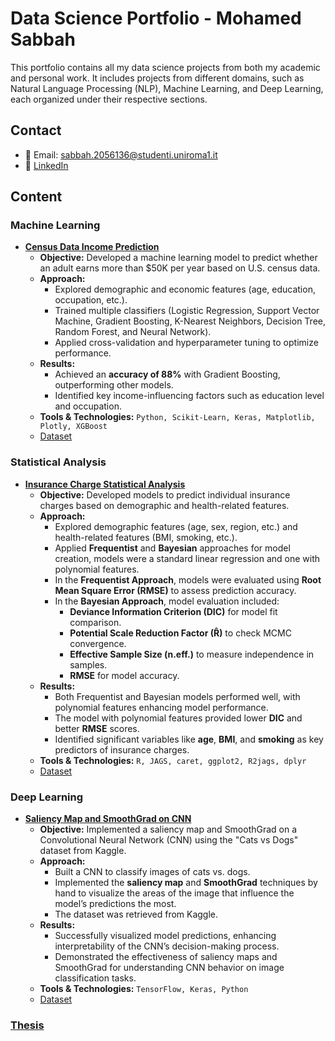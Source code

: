 # Data Science Portfolio - Mohamed Sabbah  

This portfolio contains all my data science projects from both my academic and personal work. It includes projects from different domains, such as Natural Language Processing (NLP), Machine Learning, and Deep Learning, each organized under their respective sections.  

## Contact  
- 📧 Email: sabbah.2056136@studenti.uniroma1.it  
- 🔗 [LinkedIn](https://www.linkedin.com/in/mohamed-sabbah-ab601bab/)  

## Content  

### Machine Learning  

- **[Census Data Income Prediction](https://github.com/masabbah-97/Data-Science-Portfolio/blob/main/Machine%20Learning%20Projects/Census-Data-Income-Prediction/Census%20Data%20Income%20Prediction.ipynb)**  
  - **Objective:** Developed a machine learning model to predict whether an adult earns more than $50K per year based on U.S. census data.  
  - **Approach:**  
    - Explored demographic and economic features (age, education, occupation, etc.).  
    - Trained multiple classifiers (Logistic Regression, Support Vector Machine, Gradient Boosting, K-Nearest Neighbors, Decision Tree, Random Forest, and Neural Network). 
    - Applied cross-validation and hyperparameter tuning to optimize performance.  
  - **Results:**  
    - Achieved an **accuracy of 88%** with Gradient Boosting, outperforming other models.  
    - Identified key income-influencing factors such as education level and occupation.  
  - **Tools & Technologies:** `Python, Scikit-Learn, Keras, Matplotlib, Plotly, XGBoost`
  - [Dataset](https://www.kaggle.com/datasets/uciml/adult-census-income/)

### Statistical Analysis  

- **[Insurance Charge Statistical Analysis](https://github.com/masabbah-97/Data-Science-Portfolio/blob/main/Statistical%20Analysis%20Projects/Insurance-Charge-Statistical-Analysis/Insurance-Charge-Statistical-Analysis.pdf)**  
  - **Objective:** Developed models to predict individual insurance charges based on demographic and health-related features.  
  - **Approach:**  
    - Explored demographic features (age, sex, region, etc.) and health-related features (BMI, smoking, etc.).  
    - Applied **Frequentist** and **Bayesian** approaches for model creation, models were a standard linear regression and one with polynomial features.
    - In the **Frequentist Approach**, models were evaluated using **Root Mean Square Error (RMSE)** to assess prediction accuracy.  
    - In the **Bayesian Approach**, model evaluation included:
      - **Deviance Information Criterion (DIC)** for model fit comparison.  
      - **Potential Scale Reduction Factor (R̂)** to check MCMC convergence.  
      - **Effective Sample Size (n.eff.)** to measure independence in samples.  
      - **RMSE** for model accuracy.  
  - **Results:**  
    - Both Frequentist and Bayesian models performed well, with polynomial features enhancing model performance.  
    - The model with polynomial features provided lower **DIC** and better **RMSE** scores.  
    - Identified significant variables like **age**, **BMI**, and **smoking** as key predictors of insurance charges.  
  - **Tools & Technologies:** `R, JAGS, caret, ggplot2, R2jags, dplyr`
  - [Dataset](https://www.kaggle.com/datasets/mirichoi0218/insurance)

### Deep Learning  

- **[Saliency Map and SmoothGrad on CNN](https://github.com/masabbah-97/Data-Science-Portfolio/blob/main/Deep%20Learning%20Projects/Saliency-Map-and-SmoothGrad-on-CNN/Saliency_map_implementation.ipynb)**  
  - **Objective:** Implemented a saliency map and SmoothGrad on a Convolutional Neural Network (CNN) using the "Cats vs Dogs" dataset from Kaggle.  
  - **Approach:**  
    - Built a CNN to classify images of cats vs. dogs.  
    - Implemented the **saliency map** and **SmoothGrad** techniques by hand to visualize the areas of the image that influence the model’s predictions the most.  
    - The dataset was retrieved from Kaggle.  
  - **Results:**  
    - Successfully visualized model predictions, enhancing interpretability of the CNN’s decision-making process.  
    - Demonstrated the effectiveness of saliency maps and SmoothGrad for understanding CNN behavior on image classification tasks.  
  - **Tools & Technologies:** `TensorFlow, Keras, Python`  
  - [Dataset](https://www.kaggle.com/competitions/dogs-vs-cats/)

### [Thesis](https://github.com/masabbah-97/Data-Science-Portfolio/tree/main/Thesis)

